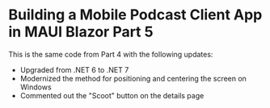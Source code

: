 # Building a Mobile Podcast Client App in MAUI Blazor Part 5

This is the same code from Part 4 with the following updates:

- Upgraded from .NET 6 to .NET 7
- Modernized the method for positioning and centering the screen on Windows
- Commented out the "Scoot" button on the details page



